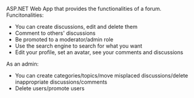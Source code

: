 ASP.NET Web App that provides the functionalities of a forum.
Funcitonalities:
- You can create discussions, edit and delete them
- Comment to others' discussions
- Be promoted to a moderator/admin role
- Use the search engine to search for what you want
- Edit your profile, set an avatar, see your comments and discussions

As an admin:
- You can create categories/topics/move misplaced discussions/delete inappropriate discussions/comments
- Delete users/promote users
